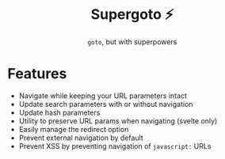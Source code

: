 <h1 align="center">Supergoto ⚡</h1>
<p align="center"> <code>goto</code>, but with superpowers </p>

# Features

- Navigate while keeping your URL parameters intact
- Update search parameters with or without navigation
- Update hash parameters
- Utility to preserve URL params when navigating (svelte only)
- Easily manage the redirect option
- Prevent external navigation by default
- Prevent XSS by preventing navigation of `javascript:` URLs
